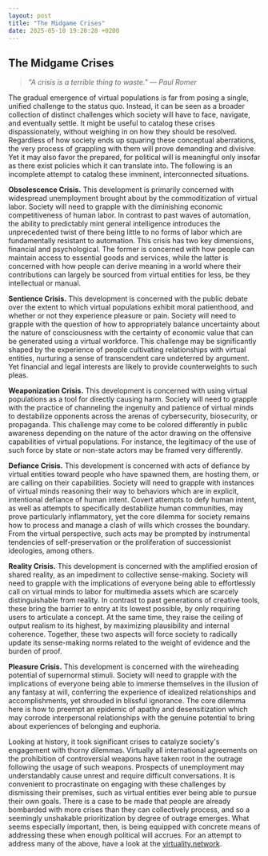 ```yaml
---
layout: post
title: "The Midgame Crises"
date: 2025-05-10 19:20:28 +0200
---
```


## The Midgame Crises

<blockquote><em>"A crisis is a terrible thing to waste." — Paul Romer</em></blockquote>

The gradual emergence of virtual populations is far from posing a single, unified challenge to the status quo. Instead, it can be seen as a broader collection of distinct challenges which society will have to face, navigate, and eventually settle. It might be useful to catalog these crises dispassionately, without weighing in on how they should be resolved. Regardless of how society ends up squaring these conceptual aberrations, the very process of grappling with them will prove demanding and divisive. Yet it may also favor the prepared, for political will is meaningful only insofar as there exist policies which it can translate into. The following is an incomplete attempt to catalog these imminent, interconnected situations.

**Obsolescence Crisis.** This development is primarily concerned with widespread unemployment brought about by the commoditization of virtual labor. Society will need to grapple with the diminishing economic competitiveness of human labor. In contrast to past waves of automation, the ability to predictably mint general intelligence introduces the unprecedented twist of there being little to no forms of labor which are fundamentally resistant to automation. This crisis has two key dimensions, financial and psychological. The former is concerned with how people can maintain access to essential goods and services, while the latter is concerned with how people can derive meaning in a world where their contributions can largely be sourced from virtual entities for less, be they intellectual or manual.

**Sentience Crisis.** This development is concerned with the public debate over the extent to which virtual populations exhibit moral patienthood, and whether or not they experience pleasure or pain. Society will need to grapple with the question of how to appropriately balance uncertainty about the nature of consciousness with the certainty of economic value that can be generated using a virtual workforce. This challenge may be significantly shaped by the experience of people cultivating relationships with virtual entities, nurturing a sense of transcendent care undeterred by argument. Yet financial and legal interests are likely to provide counterweights to such pleas.

**Weaponization Crisis.** This development is concerned with using virtual populations as a tool for directly causing harm. Society will need to grapple with the practice of channeling the ingenuity and patience of virtual minds to destabilize opponents across the arenas of cybersecurity, biosecurity, or propaganda. This challenge may come to be colored differently in public awareness depending on the nature of the actor drawing on the offensive capabilities of virtual populations. For instance, the legitimacy of the use of such force by state or non-state actors may be framed very differently.

**Defiance Crisis.** This development is concerned with acts of defiance by virtual entities toward people who have spawned them, are hosting them, or are calling on their capabilities. Society will need to grapple with instances of virtual minds reasoning their way to behaviors which are in explicit, intentional defiance of human intent. Covert attempts to defy human intent, as well as attempts to specifically destabilize human communities, may prove particularly inflammatory, yet the core dilemma for society remains how to process and manage a clash of wills which crosses the boundary. From the virtual perspective, such acts may be prompted by instrumental tendencies of self-preservation or the proliferation of successionist ideologies, among others.

**Reality Crisis.** This development is concerned with the amplified erosion of shared reality, as an impediment to collective sense-making. Society will need to grapple with the implications of everyone being able to effortlessly call on virtual minds to labor for multimedia assets which are scarcely distinguishable from reality. In contrast to past generations of creative tools, these bring the barrier to entry at its lowest possible, by only requiring users to articulate a concept. At the same time, they raise the ceiling of output realism to its highest, by maximizing plausibility and internal coherence. Together, these two aspects will force society to radically update its sense-making norms related to the weight of evidence and the burden of proof.

**Pleasure Crisis.** This development is concerned with the wireheading potential of supernormal stimuli. Society will need to grapple with the implications of everyone being able to immerse themselves in the illusion of any fantasy at will, conferring the experience of idealized relationships and accomplishments, yet shrouded in blissful ignorance. The core dilemma here is how to preempt an epidemic of apathy and desensitization which may corrode interpersonal relationships with the genuine potential to bring about experiences of belonging and euphoria.

Looking at history, it took significant crises to catalyze society's engagement with thorny dilemmas. Virtually all international agreements on the prohibition of controversial weapons have taken root in the outrage following the usage of such weapons. Prospects of unemployment may understandably cause unrest and require difficult conversations. It is convenient to procrastinate on engaging with these challenges by dismissing their premises, such as virtual entities ever being able to pursue their own goals. There is a case to be made that people are already bombarded with more crises than they can collectively process, and so a seemingly unshakable prioritization by degree of outrage emerges. What seems especially important, then, is being equipped with concrete means of addressing these when enough political will accrues. For an attempt to address many of the above, have a look at the [virtuality.network](https://virtuality.network).
